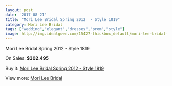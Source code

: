 ```yaml
---
layout: post
date: '2017-08-21'
title: "Mori Lee Bridal Spring 2012  - Style 1819"
category: Mori Lee Bridal
tags: ["wedding","elegant","dresses","prom","style"]
image: http://img.idealgown.com/15427-thickbox_default/mori-lee-bridal-spring-2012-style-1819.jpg
---
```

Mori Lee Bridal Spring 2012  - Style 1819

On Sales: **$302.495**
<a href="https://www.idealgown.com/en/mori-lee-bridal/6171-mori-lee-bridal-spring-2012-style-1819.html"><amp-img layout="responsive" width="600" height="600" src="//img.idealgown.com/15427-thickbox_default/mori-lee-bridal-spring-2012-style-1819.jpg" alt="Mori Lee Bridal Spring 2012  - Style 1819 0" /></a>
<a href="https://www.idealgown.com/en/mori-lee-bridal/6171-mori-lee-bridal-spring-2012-style-1819.html"><amp-img layout="responsive" width="600" height="600" src="//img.idealgown.com/15429-thickbox_default/mori-lee-bridal-spring-2012-style-1819.jpg" alt="Mori Lee Bridal Spring 2012  - Style 1819 1" /></a>
<a href="https://www.idealgown.com/en/mori-lee-bridal/6171-mori-lee-bridal-spring-2012-style-1819.html"><amp-img layout="responsive" width="600" height="600" src="//img.idealgown.com/15428-thickbox_default/mori-lee-bridal-spring-2012-style-1819.jpg" alt="Mori Lee Bridal Spring 2012  - Style 1819 2" /></a>

Buy it: [Mori Lee Bridal Spring 2012  - Style 1819](https://www.idealgown.com/en/mori-lee-bridal/6171-mori-lee-bridal-spring-2012-style-1819.html "Mori Lee Bridal Spring 2012  - Style 1819")

View more: [Mori Lee Bridal](https://www.idealgown.com/en/90-mori-lee-bridal "Mori Lee Bridal")